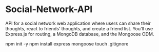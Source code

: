 # Social-Network-API
API for a social network web application where users can share their thoughts, react to friends’ thoughts, and create a friend list. You’ll use Express.js for routing, a MongoDB database, and the Mongoose ODM.

npm init -y
npm install express mongoose
touch .gitignore
